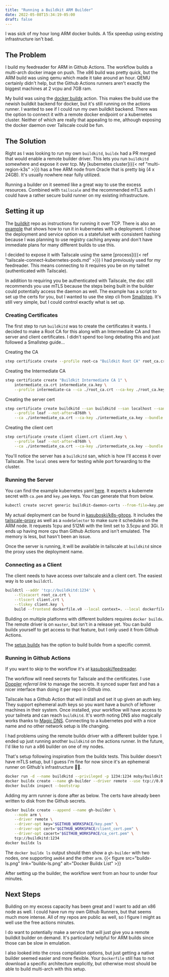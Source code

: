 ```yaml
---
title: "Running a Buildkit ARM Builder"
date: 2022-05-08T15:34:19-05:00
draft: false
---
```


I was sick of my hour long ARM docker builds. A 15x speedup using existing infrastructure isn't bad.

<!--more-->

## The Problem
I build my feedreader for ARM in Github Actions. The workflow builds a multi-arch docker image on push. The x86 build was pretty quick, but the ARM build was using qemu which made it take around an hour. QEMU certainly didn't help, but the Github Actions runners aren't exactly the biggest machines at 2 vcpu and 7GB ram.

My build was using the [docker buildx](https://github.com/docker/setup-buildx-action) action. This makes the build use the newish buildkit backend for docker, but it's still running on the actions runner. I wanted to see if I could run my own buildkit backend. There was the option to connect it with a remote docker endpoint or a kubernetes cluster. Neither of which are really that appealing to me, although exposing the docker daemon over Tailscale could be fun. 

## The Solution
Right as I was looking to run my own `buildkitd`, `buildx` had a PR merged that would enable a remote builder driver. This lets you run `buildkitd` somewhere and expose it over tcp. My [kubernetes cluster]({{< ref "multi-region-k3s" >}}) has a free ARM node from Oracle that is pretty big (4 x 24GB). It's usually nowhere near fully utilized.

Running a builder on it seemed like a great way to use the excess resources. Combined with `tailscale` and the recommended mTLS auth I could have a rather secure build runner on my existing infrastructure.

## Setting it up
The [buildkit](https://github.com/moby/buildkit#expose-buildkit-as-a-tcp-service) repo as instructions for running it over TCP. There is also an [example](https://github.com/moby/buildkit/tree/master/examples/kubernetes#deployment--service) that shows how to run it in kubernetes with a deployment. I chose the deployment and service option vs a statefulset with consistent hashing because I was planning to use registry caching anyway and don't have immediate plans for many different builds to use this.

I decided to expose it with Tailscale using the same [process]({{< ref "tailscale-connect-kubernetes-pods.md" >}}) I had previously used for my feedreader. This means connecting to it requires you be on my tailnet (authenticated with Tailscale).

In addition to requiring you be authenticated with Tailscale, the doc still recommends you use mTLS because the steps being built in the builder could potentially access the daemon as well. The example has a script to set up the certs for you, but I wanted to use the step cli from [Smallstep](https://smallstep.com/). It's still very simple, but I could control exactly what is set up.

### Creating Certificates
The first step to run `buildkitd` was to create the certificates it wants. I decided to make a Root CA for this along with an Intermediate CA and then server and client certificates. I didn't spend too long debating this and just followed a Smallstep guide...

Creating the CA
```bash
step certificate create --profile root-ca "Buildkit Root CA" root_ca.crt root_ca.key
```

Creating the Intermediate CA
```bash
step certificate create "Buildkit Intermediate CA 1" \
    intermediate_ca.crt intermediate_ca.key \
    --profile intermediate-ca --ca ./root_ca.crt --ca-key ./root_ca.key
```     

Creating the server cert
```bash
step certificate create buildkitd --san buildkitd --san localhost --san 127.0.0.1 buildkitd.crt buildkitd.key \
    --profile leaf --not-after=8760h \
    --ca ./intermediate_ca.crt --ca-key ./intermediate_ca.key --bundle --no-password --insecure
```
Creating the client cert
```bash
step certificate create client client.crt client.key \
    --profile leaf --not-after=8760h \
    --ca ./intermediate_ca.crt --ca-key ./intermediate_ca.key --bundle --no-password --insecure
```

You'll notice the server has a `buildkitd` san, which is how I'll access it over Tailscale. The `local` ones were for testing while port forwarding to the cluster.

### Running the Server
You can find the example kubernetes yaml [here](https://github.com/moby/buildkit/blob/master/examples/kubernetes/deployment%2Bservice.rootless.yaml). It expects a kubernete secret with `ca.pem` and `key.pem` keys. You can generate that from below.

```bash
kubectl create secret generic buildkit-daemon-certs --from-file=key.pem=buildkitd.key --from-file=ca.pem=root_ca.crt --dry-run=client -oyaml
```

My actual deployment can be found in [kasuboski/k8s-gitops](https://github.com/kasuboski/k8s-gitops/tree/main/builder/buildkit). It includes the [tailscale-proxy](https://github.com/kasuboski/tailscale-proxy) as well as a `nodeSelector` to make sure it schedules on the ARM node. It requests 1cpu and 512Mi with the limit set to 3.5cpu and 3Gi. It ends up having more cpu than Github Actions and isn't emulated. The memory is less, but hasn't been an issue.

Once the server is running, it will be available in tailscale at `buildkitd` since the proxy uses the deployment name.

### Connecting as a Client
The client needs to have access over tailscale and a client cert. The easiest way is to use `buildctl`.

```bash
buildctl --addr 'tcp://buildkitd:1234' \
    --tlscacert root_ca.crt \
    --tlscert client.crt \
    --tlskey client.key  \
    build --frontend dockerfile.v0 --local context=. --local dockerfile=.
```

Building on multiple platforms with different builders requires `docker buildx`. The remote driver is on `master`, but isn't in a release yet. You can build buildx yourself to get access to that feature, but I only used it from Github Actions.

The [setup buildx](https://github.com/docker/setup-buildx-action) has the option to build buildx from a specific commit.

### Running in Github Actions
If you want to skip to the workflow it's at [kasuboski/feedreader](https://github.com/kasuboski/feedreader/blob/696debe2da1d26f1e4047806ff5e1f5ca5fbe347/.github/workflows/ci.yaml).

The workflow will need secrets for Tailscale and the certificates. I use [Doppler](https://doppler.com/join?invite=390F66AC) _referral link_ to manage the secrets. It synced super fast and has a nicer interface than doing it per repo in Github imo.

Tailscale has a Github Action that will install and set it up given an auth key. They support ephemeral auth keys so you want have a bunch of leftover machines in their system. Once installed, your workflow will have access to your tailneta and can reach `buildkitd`. It's worth noting DNS also magically works thanks to [Magic DNS](https://tailscale.com/kb/1081/magicdns/). Connecting to a kubernetes pod with a nice name and no other network setup is life changing.

I had problems using the remote buildx driver with a different builder type. I ended up just running another `buildkitd` on the actions runner. In the future, I'd like to run a x86 builder on one of my nodes.

That's setup following inspiration from the buildx tests. This builder doesn't have mTLS setup, but I guess I'm fine for now since it's an ephemeral runner on Github's infrastructure 🤷‍♂️.

```bash
docker run -d --name buildkitd --privileged -p 1234:1234 moby/buildkit:buildx-stable-1 --addr tcp://0.0.0.0:1234
docker buildx create --name gh-builder --driver remote --use tcp://0.0.0.0:1234
docker buildx inspect --bootstrap
```
Adding my arm runner is done after as below. The certs have already been written to disk from the Github secrets.
```bash
docker buildx create --append --name gh-builder \
    --node arm \
    --driver remote \
    --driver-opt key="$GITHUB_WORKSPACE/key.pem" \
    --driver-opt cert="$GITHUB_WORKSPACE/client_cert.pem" \
    --driver-opt cacert="$GITHUB_WORKSPACE/ca_cert.pem" \
    tcp://buildkitd:1234
docker buildx ls
```
The `docker buildx ls` output should then show a `gh-builder` with two nodes, one supporting `amd64` and the other `arm`.
{{< figure src="buildx-ls.png" link="buildx-ls.png" alt="Docker Buildx List" >}}

After setting up the builder, the workflow went from an hour to under four minutes.

## Next Steps
Building on my excess capacity has been great and I want to add an x86 node as well. I could have run my own Github Runners, but that seems much more intense. All of my repos are public as well, so I figure I might as well use the free actions minutes.

I do want to potentially make a service that will just give you a remote buildkit builder on demand. It's particularly helpful for ARM builds since those can be slow in emulation.

I also looked into the cross compilation options, but just getting a native builder seemed easier and more flexible. Your `Dockerfile` still has to not download a specific architecture explicitly, but otherwise most should be able to build multi-arch with this setup.
